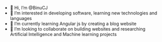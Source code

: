 - 👋 Hi, I’m @BinuCJ
- 👀 I’m interested in developing software, learning new technologies and languages
- 🌱 I’m currently learning Angular js by creating a blog website
- 💞️ I’m looking to collaborate on building websites and researching Artificial Intelligence and Machine learning projects

<!---
BinuCJ/BinuCJ is a ✨ special ✨ repository because its `README.md` (this file) appears on your GitHub profile.
You can click the Preview link to take a look at your changes.
--->
